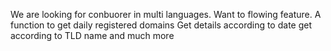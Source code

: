 We are looking for conbuorer in multi languages.
Want to flowing feature.
A function to get daily registered domains
Get details according to date 
get according to TLD name and much more
